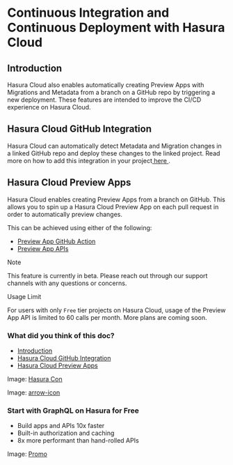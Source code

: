 # Continuous Integration and Continuous Deployment with Hasura Cloud

## Introduction​

Hasura Cloud also enables automatically creating Preview Apps with Migrations and Metadata from a branch on a GitHub
repo by triggering a new deployment. These features are intended to improve the CI/CD experience on Hasura Cloud.

## Hasura Cloud GitHub Integration​

Hasura Cloud can automatically detect Metadata and Migration changes in a linked GitHub repo and deploy these changes to
the linked project. Read more on how to add this integration in your project[ here ](https://hasura.io/docs/latest/cloud-ci-cd/github-integration/).

## Hasura Cloud Preview Apps​

Hasura Cloud enables creating Preview Apps from a branch on GitHub. This allows you to spin up a Hasura Cloud Preview
App on each pull request in order to automatically preview changes.

This can be achieved using either of the following:

- [ Preview App GitHub Action ](https://hasura.io/docs/latest/cloud-ci-cd/preview-apps/#preview-apps-github-action)
- [ Preview App APIs ](https://hasura.io/docs/latest/cloud-ci-cd/preview-apps/#preview-apps-api)


Note

This feature is currently in beta. Please reach out through our support channels with any questions or concerns.

Usage Limit

For users with only `Free` tier projects on Hasura Cloud, usage of the Preview App API is limited to 60 calls per month.
More plans are coming soon.

### What did you think of this doc?

- [ Introduction ](https://hasura.io/docs/latest/cloud-ci-cd/index/#introduction)
- [ Hasura Cloud GitHub Integration ](https://hasura.io/docs/latest/cloud-ci-cd/index/#hasura-cloud-github-integration)
- [ Hasura Cloud Preview Apps ](https://hasura.io/docs/latest/cloud-ci-cd/index/#hasura-cloud-preview-apps)


Image: [ Hasura Con ](https://res.cloudinary.com/dh8fp23nd/image/upload/v1686154570/hasura-con-2023/has-con-light-date_r2a2ud.png)

Image: [ arrow-icon ](https://res.cloudinary.com/dh8fp23nd/image/upload/v1683723549/main-web/chevron-right_ldbi7d.png)

### Start with GraphQL on Hasura for Free

- Build apps and APIs 10x faster
- Built-in authorization and caching
- 8x more performant than hand-rolled APIs


Image: [ Promo ](https://hasura.io/docs/assets/images/hasura-free-ff60e409244e0ea12b5a3045d1a9096b.png)